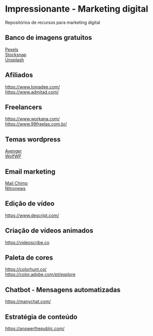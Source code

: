 # Impressionante - Marketing digital
Repositórios de recursos para marketing digital

## Banco de imagens gratuitos
[Pexels](https://www.pexels.com/pt-br/)<br>
[Stocksnap](https://stocksnap.io/)<br>
[Unsplash](https://unsplash.com/)

## Afiliados
https://www.lomadee.com/<br>
https://www.admitad.com/

## Freelancers
https://www.workana.com/<br>
https://www.99freelas.com.br/

## Temas wordpress
[Avenger](https://go.hotmart.com/F42691831O)<br>
[WolfWP](https://edzz.la/VB61F?a=115571)

## Email marketing
[Mail Chimp](https://mailchimp.com/)<br>
[Nitronews](https://www.nitronews.com.br/)

## Edição de vídeo
https://www.descript.com/

## Criação de vídeos animados
https://videoscribe.co

## Paleta de cores
https://colorhunt.co/<br>
https://color.adobe.com/pt/explore

## Chatbot - Mensagens automatizadas
https://manychat.com/

## Estratégia de conteúdo
https://answerthepublic.com/


